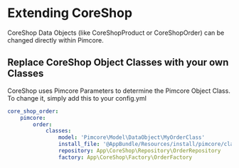 # Extending CoreShop

CoreShop Data Objects (like CoreShopProduct or CoreShopOrder) can be changed directly within Pimcore.

## Replace CoreShop Object Classes with your own Classes

CoreShop uses Pimcore Parameters to determine the Pimcore Object Class. To change it, simply add this to your config.yml

```yaml
core_shop_order:
    pimcore:
        order:
            classes:
                model: 'Pimcore\Model\DataObject\MyOrderClass'
                install_file: '@AppBundle/Resources/install/pimcore/classes/MyOrderClass.json'
                repository: App\CoreShop\Repository\OrderRepository
                factory: App\CoreShop\Factory\OrderFactory
```

